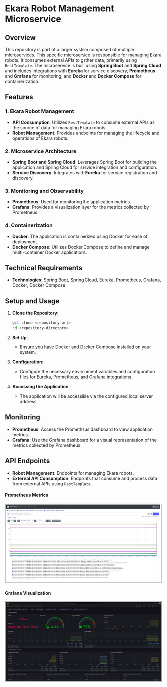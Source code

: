 # Ekara Robot Management Microservice

## Overview

This repository is part of a larger system composed of multiple microservices. This specific microservice is responsible for managing Ekara robots. It consumes external APIs to gather data, primarily using `RestTemplate`. The microservice is built using **Spring Boot** and **Spring Cloud** and includes integrations with **Eureka** for service discovery, **Prometheus** and **Grafana** for monitoring, and **Docker** and **Docker Compose** for containerization.

## Features

### 1. Ekara Robot Management
- **API Consumption**: Utilizes `RestTemplate` to consume external APIs as the source of data for managing Ekara robots.
- **Robot Management**: Provides endpoints for managing the lifecycle and operations of Ekara robots.

### 2. Microservice Architecture
- **Spring Boot and Spring Cloud**: Leverages Spring Boot for building the application and Spring Cloud for service integration and configuration.
- **Service Discovery**: Integrates with **Eureka** for service registration and discovery.

### 3. Monitoring and Observability
- **Prometheus**: Used for monitoring the application metrics.
- **Grafana**: Provides a visualization layer for the metrics collected by Prometheus.

### 4. Containerization
- **Docker**: The application is containerized using Docker for ease of deployment.
- **Docker Compose**: Utilizes Docker Compose to define and manage multi-container Docker applications.

## Technical Requirements

- **Technologies**: Spring Boot, Spring Cloud, Eureka, Prometheus, Grafana, Docker, Docker Compose

## Setup and Usage

1. **Clone the Repository**:
   ```bash
   git clone <repository-url>
   cd <repository-directory>
   ```

2. **Set Up**:
   - Ensure you have Docker and Docker Compose installed on your system.

3. **Configuration**:
   - Configure the necessary environment variables and configuration files for Eureka, Prometheus, and Grafana integrations.



4. **Accessing the Application**:
   - The application will be accessible via the configured local server address.

## Monitoring

- **Prometheus**: Access the Prometheus dashboard to view application metrics.
- **Grafana**: Use the Grafana dashboard for a visual representation of the metrics collected by Prometheus.

## API Endpoints

- **Robot Management**: Endpoints for managing Ekara robots.
- **External API Consumption**: Endpoints that consume and process data from external APIs using `RestTemplate`.

#### Prometheus Metrics
![Prometheus Metrics Dashboard](docs/images/prometehus.PNG "Prometheus Metrics Overview")

#### Grafana Visualization
![Grafana Dashboard](docs/images/grafana.PNG "Grafana Metrics Visualization")
